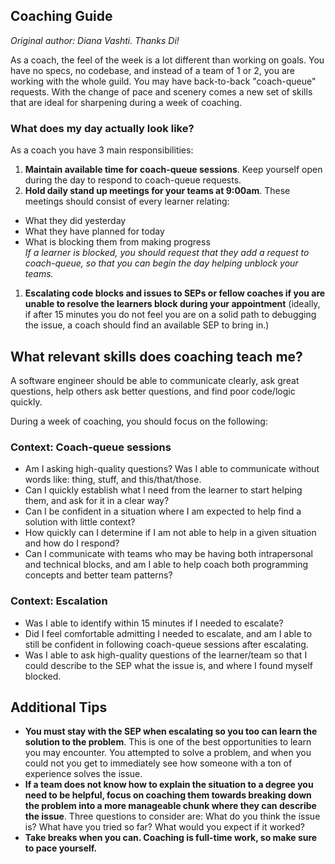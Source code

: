 ## Coaching Guide

_Original author: Diana Vashti. Thanks Di!_

As a coach, the feel of the week is a lot different than working on goals. You have no specs, no codebase, and instead of a team of 1 or 2, you are working with the whole guild. You may have back-to-back "coach-queue" requests. With the change of pace and scenery comes a new set of skills that are ideal for sharpening during a week of coaching.

### What does my day actually look like?

As a coach you have 3 main responsibilities:

1. **Maintain available time for coach-queue sessions**. Keep yourself open during the day to respond to coach-queue requests.
1. **Hold daily stand up meetings for your teams at 9:00am**. These meetings should consist of every learner relating:
  - What they did yesterday
  - What they have planned for today
  - What is blocking them from making progress
    <br>_If a learner is blocked, you should request that they add a request to coach-queue, so that you can begin the day helping unblock your teams._

1. **Escalating code blocks and issues to SEPs or fellow coaches if you are unable to resolve the learners block during your appointment** (ideally, if after 15 minutes you do not feel you are on a solid path to debugging the issue, a coach should find an available SEP to bring in.)

## What relevant skills does coaching teach me?

A software engineer should be able to communicate clearly, ask great questions, help others ask better questions, and find poor code/logic quickly.

During a week of coaching, you should focus on the following:

### Context: Coach-queue sessions

- Am I asking high-quality questions? Was I able to communicate without words like: thing, stuff, and this/that/those.
- Can I quickly establish what I need from the learner to start helping them, and ask for it in a clear way?
- Can I be confident in a situation where I am expected to help find a solution with little context?
- How quickly can I determine if I am not able to help in a given situation and how do I respond?
- Can I communicate with teams who may be having both intrapersonal and technical blocks, and am I able to help coach both programming concepts and better team patterns?

### Context: Escalation

- Was I able to identify within 15 minutes if I needed to escalate?
- Did I feel comfortable admitting I needed to escalate, and am I able to still be confident in following coach-queue sessions after escalating.
- Was I able to ask high-quality questions of the learner/team so that I could describe to the SEP what the issue is, and where I found myself blocked.

## Additional Tips

- **You must stay with the SEP when escalating so you too can learn the solution to the problem**. This is one of the best opportunities to learn you may encounter. You attempted to solve a problem, and when you could not you get to immediately see how someone with a ton of experience solves the issue.
- **If a team does not know how to explain the situation to a degree you need to be helpful, focus on coaching them towards breaking down the problem into a more manageable chunk where they can describe the issue**. Three questions to consider are: What do you think the issue is? What have you tried so far? What would you expect if it worked?
- **Take breaks when you can. Coaching is full-time work, so make sure to pace yourself.**
